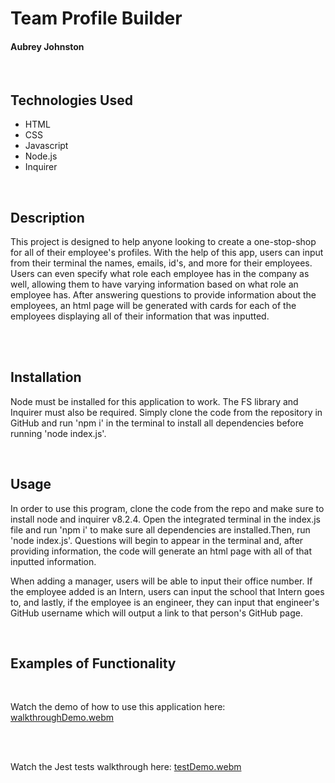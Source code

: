 # Team Profile Builder
#### Aubrey Johnston
<br>

## Technologies Used
<ul>
    <li>HTML</li>
    <li>CSS</li>
    <li>Javascript</li>
    <li>Node.js</li>
    <li>Inquirer</li>
</ul>    

<br>

## Description
This project is designed to help anyone looking to create a one-stop-shop for all of their employee's profiles. With the help of this app, users can input from their terminal the names, emails, id's, and more for their employees. Users can even specify what role each employee has in the company as well, allowing them to have varying information based on what role an employee has. After answering questions to provide information about the employees, an html page will be generated with cards for each of the employees displaying all of their information that was inputted. 

<br>

<br>

## Installation
Node must be installed for this application to work. The FS library and Inquirer must also be required. Simply clone the code from the repository in GitHub and run 'npm i' in the terminal to install all dependencies before running 'node index.js'.
<br>

<link>

<br>

## Usage
In order to use this program, clone the code from the repo and make sure to install node and inquirer v8.2.4. Open the integrated terminal in the index.js file and run 'npm i' to make sure all dependencies are installed.Then, run 'node index.js'. Questions will begin to appear in the terminal and, after providing information, the code will generate an html page with all of that inputted information.

When adding a manager, users will be able to input their office number. If the employee added is an Intern, users can input the school that Intern goes to, and lastly, if the employee is an engineer, they can input that engineer's GitHub username which will output a link to that person's GitHub page.

<br>

## Examples of Functionality
<br>

Watch the demo of how to use this application here: [walkthroughDemo.webm](https://user-images.githubusercontent.com/116928146/224135914-fa3da461-9efd-4e04-ad9a-3af3ec214f28.webm)

<br><br>

Watch the Jest tests walkthrough here: [testDemo.webm](https://user-images.githubusercontent.com/116928146/224130525-91f69085-07ae-4d9d-8ee1-90f5b21c8c58.webm)


<br>
